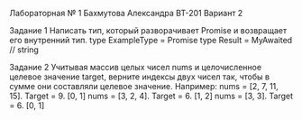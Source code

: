Лабораторная № 1
Бахмутова Александра ВТ-201
Вариант 2

Задание 1
  Написать тип, который разворачивает Promise и возвращает его
  внутренний тип.
  type ExampleType = Promise<string>
  type Result = MyAwaited<ExampleType> // string

Задание 2
  Учитывая массив целых чисел nums и целочисленное целевое значение
  target, верните индексы двух чисел так, чтобы в сумме они составляли
  целевое значение.
  Например:
  nums = [2, 7, 11, 15]. Target = 9. [0, 1]
  nums = [3, 2, 4]. Target = 6. [1, 2]
  nums = [3, 3]. Target = 6. [0, 1]
